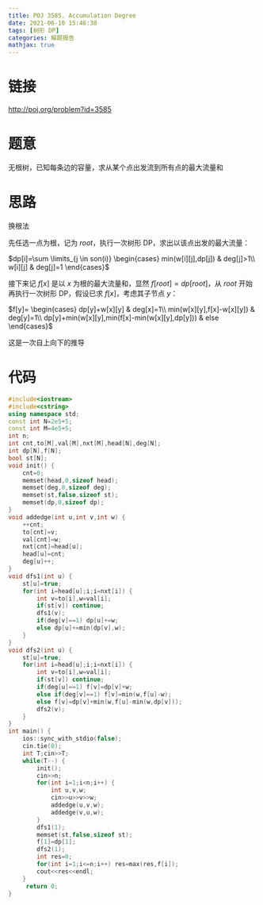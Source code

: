 ```yaml
---
title: POJ 3585. Accumulation Degree
date: 2021-06-10 15:46:38
tags: [树形 DP]
categories: 解题报告
mathjax: true
---
```


# 链接

<http://poj.org/problem?id=3585>

# 题意

无根树，已知每条边的容量，求从某个点出发流到所有点的最大流量和

<!--more-->

# 思路

换根法

先任选一点为根，记为 $root$，执行一次树形 DP，求出以该点出发的最大流量：

$dp[i]=\sum \limits_{j \in son(i)}
\begin{cases}
min(w[i][j],dp[j]) & deg[j]>1\\
w[i][j] & deg[j]=1
\end{cases}$

接下来记 $f[x]$ 是以 $x$ 为根的最大流量和，显然 $f[root]=dp[root]$，从 $root$ 开始再执行一次树形 DP，假设已求 $f[x]$，考虑其子节点 $y$：

$f[y]=
\begin{cases}
dp[y]+w[x][y] & deg[x]=1\\
min(w[x][y],f[x]-w[x][y]) & deg[y]=1\\
dp[y]+min(w[x][y],min(f[x]-min(w[x][y],dp[y])) & else
\end{cases}$

这是一次自上向下的推导

# 代码

```cpp
#include<iostream>
#include<cstring>
using namespace std;
const int N=2e5+5;
const int M=4e5+5;
int n;
int cnt,to[M],val[M],nxt[M],head[N],deg[N];
int dp[N],f[N];
bool st[N];
void init() {
    cnt=0;
    memset(head,0,sizeof head);
    memset(deg,0,sizeof deg);
    memset(st,false,sizeof st);
    memset(dp,0,sizeof dp);
}
void addedge(int u,int v,int w) {
    ++cnt;
    to[cnt]=v;
    val[cnt]=w;
    nxt[cnt]=head[u];
    head[u]=cnt;
    deg[u]++;
}
void dfs1(int u) {
    st[u]=true;
    for(int i=head[u];i;i=nxt[i]) {
        int v=to[i],w=val[i];
        if(st[v]) continue;
        dfs1(v);
        if(deg[v]==1) dp[u]+=w;
        else dp[u]+=min(dp[v],w);
    }
}
void dfs2(int u) {
    st[u]=true;
    for(int i=head[u];i;i=nxt[i]) {
        int v=to[i],w=val[i];
        if(st[v]) continue;
        if(deg[u]==1) f[v]=dp[v]+w;
        else if(deg[v]==1) f[v]=min(w,f[u]-w);
        else f[v]=dp[v]+min(w,f[u]-min(w,dp[v]));
        dfs2(v);
    }
}
int main() {
    ios::sync_with_stdio(false);
    cin.tie(0);
    int T;cin>>T;
    while(T--) {
        init();
        cin>>n;
        for(int i=1;i<n;i++) {
            int u,v,w;
            cin>>u>>v>>w;
            addedge(u,v,w);
            addedge(v,u,w);
        }
        dfs1(1);
        memset(st,false,sizeof st);
        f[1]=dp[1];
        dfs2(1);
        int res=0;
        for(int i=1;i<=n;i++) res=max(res,f[i]);
        cout<<res<<endl;
    }
     return 0;
}
```
